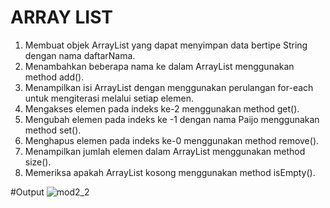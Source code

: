 # ARRAY LIST
1. Membuat objek ArrayList yang dapat menyimpan data bertipe String dengan nama daftarNama.
2. Menambahkan beberapa nama ke dalam ArrayList menggunakan method add().
3. Menampilkan isi ArrayList dengan menggunakan perulangan for-each untuk mengiterasi melalui 
setiap elemen.
4. Mengakses elemen pada indeks ke-2 menggunakan method get().
5. Mengubah elemen pada indeks ke -1 dengan nama Paijo menggunakan method set().
6. Menghapus elemen pada indeks ke-0 menggunakan method remove().
7. Menampilkan jumlah elemen dalam ArrayList menggunakan method size().
8. Memeriksa apakah ArrayList kosong menggunakan method isEmpty().

#Output
![mod2_2](https://github.com/Naufallm/codelab_ArrayList/assets/130893000/22d32aed-7516-4009-9034-d751e7e63eba)
